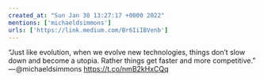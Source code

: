 ```yaml
---
created_at: "Sun Jan 30 13:27:17 +0000 2022"
mentions: ['michaeldsimmons']
urls: ['https://link.medium.com/Br6IiIBVenb']
---
```


“Just like evolution, when we evolve new technologies, things don’t slow down and become a utopia. Rather things get faster and more competitive.” — @michaeldsimmons https://t.co/nmB2kHxCQq